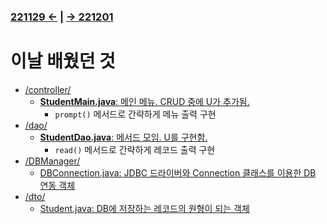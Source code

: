 ﻿### [221129 ←](/221125-_JAVA_AND_BEYOND/221129/) | [→ 221201](/221125-_JAVA_AND_BEYOND/221201/)

# 이날 배웠던 것

- [/controller/](/221125-_JAVA_AND_BEYOND/221130/javastudy/controller/)
    - [**StudentMain.java**: 메인 메뉴. CRUD 중에 U가 추가됨.](/221125-_JAVA_AND_BEYOND/221130/javastudy/controller/StudentMain.java)
        - `prompt()` 메서드로 간략하게 메뉴 출력 구현
- [/dao/](/221125-_JAVA_AND_BEYOND/221130/javastudy/dao/)
    - [**StudentDao.java**: 메서드 모임. U를 구현함.](/221125-_JAVA_AND_BEYOND/221130/javastudy/dao/StudentDao.java)
        - `read()` 메서드로 간략하게 레코드 출력 구현
- [/DBManager/](/221125-_JAVA_AND_BEYOND/221130/javastudy/DBManager/)
    - [DBConnection.java: JDBC 드라이버와 Connection 클래스를 이용한 DB 연동 객체](/221125-_JAVA_AND_BEYOND/221130/javastudy/DBManager/DBConnection.java)
- [/dto/](/221125-_JAVA_AND_BEYOND/221130/javastudy/dto/)
    - [Student.java: DB에 저장하는 레코드의 원형이 되는 객체](/221125-_JAVA_AND_BEYOND/221130/javastudy/dto/Student.java)